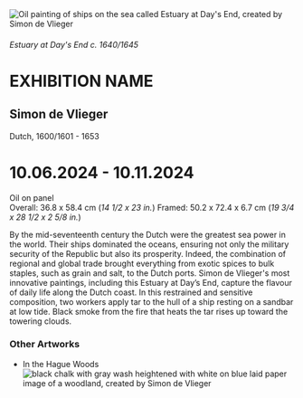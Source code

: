 <body>
  <img src="https://github.com/user-attachments/assets/ea7da39d-85fc-4c10-904b-33e697f8ac63" alt="Oil painting of ships on the sea called Estuary at Day's End, created by Simon de Vlieger"/>
  <h6>Estuary at Day's End c. 1640/1645</h6>

  <h1>EXHIBITION NAME</h1>
  <h2><strong>Simon de Vlieger</strong></h2> 
  <p>Dutch, 1600/1601 - 1653</p>
  <h1>10.06.2024 - 10.11.2024</h1>
  
  <div id="introduction">
    <p>Oil on panel <br>
    Overall: 36.8 x 58.4 cm (<em>14 1/2 x 23 in.</em>)
    Framed: 50.2 x 72.4 x 6.7 cm (<em>19 3/4 x 28 1/2 x 2 5/8 in.</em>)

  By the mid-seventeenth century the Dutch were the greatest sea power in the world. Their ships dominated the oceans, ensuring not only the military security of the Republic but also its prosperity. Indeed, the          combination of regional and global trade brought everything from exotic spices to bulk staples, such as grain and salt, to the Dutch ports. Simon de Vlieger's most innovative paintings, including this Estuary at        Day’s End, capture the flavour of daily life along the Dutch coast. In this restrained and sensitive composition, two workers apply tar to the hull of a ship resting on a sandbar at low tide. Black smoke from the fire that heats the tar rises up toward the towering clouds.</p>
    </div>
  <div id="media">  
    <h3>Other Artworks</h3>
    <ul>
      <li>In the Hague Woods</li>
      <img src="https://github.com/user-attachments/assets/3395d4a3-fb98-4ac8-b0a4-498f3cbb1eb0" alt="black chalk with gray wash heightened with white on blue laid paper image of a woodland, created by Simon de Vlieger"/>
  </div>
  
</body>
